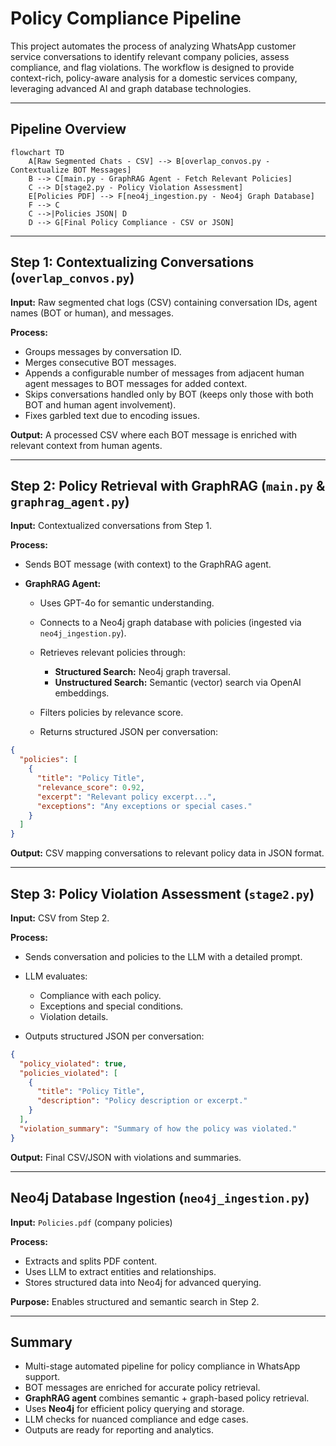 # Policy Compliance Pipeline

This project automates the process of analyzing WhatsApp customer service conversations to identify relevant company policies, assess compliance, and flag violations. The workflow is designed to provide context-rich, policy-aware analysis for a domestic services company, leveraging advanced AI and graph database technologies.

---

## **Pipeline Overview**

```mermaid
flowchart TD
    A[Raw Segmented Chats - CSV] --> B[overlap_convos.py - Contextualize BOT Messages]
    B --> C[main.py - GraphRAG Agent - Fetch Relevant Policies]
    C --> D[stage2.py - Policy Violation Assessment]
    E[Policies PDF] --> F[neo4j_ingestion.py - Neo4j Graph Database]
    F --> C
    C -->|Policies JSON| D
    D --> G[Final Policy Compliance - CSV or JSON]

```

---

## **Step 1: Contextualizing Conversations (`overlap_convos.py`)**

**Input:**
Raw segmented chat logs (CSV) containing conversation IDs, agent names (BOT or human), and messages.

**Process:**

* Groups messages by conversation ID.
* Merges consecutive BOT messages.
* Appends a configurable number of messages from adjacent human agent messages to BOT messages for added context.
* Skips conversations handled only by BOT (keeps only those with both BOT and human agent involvement).
* Fixes garbled text due to encoding issues.

**Output:**
A processed CSV where each BOT message is enriched with relevant context from human agents.

---

## **Step 2: Policy Retrieval with GraphRAG (`main.py` & `graphrag_agent.py`)**

**Input:**
Contextualized conversations from Step 1.

**Process:**

* Sends BOT message (with context) to the GraphRAG agent.
* **GraphRAG Agent:**

  * Uses GPT-4o for semantic understanding.
  * Connects to a Neo4j graph database with policies (ingested via `neo4j_ingestion.py`).
  * Retrieves relevant policies through:

    * **Structured Search:** Neo4j graph traversal.
    * **Unstructured Search:** Semantic (vector) search via OpenAI embeddings.
  * Filters policies by relevance score.
  * Returns structured JSON per conversation:

```json
{
  "policies": [
    {
      "title": "Policy Title",
      "relevance_score": 0.92,
      "excerpt": "Relevant policy excerpt...",
      "exceptions": "Any exceptions or special cases."
    }
  ]
}
```

**Output:**
CSV mapping conversations to relevant policy data in JSON format.

---

## **Step 3: Policy Violation Assessment (`stage2.py`)**

**Input:**
CSV from Step 2.

**Process:**

* Sends conversation and policies to the LLM with a detailed prompt.
* LLM evaluates:

  * Compliance with each policy.
  * Exceptions and special conditions.
  * Violation details.
* Outputs structured JSON per conversation:

```json
{
  "policy_violated": true,
  "policies_violated": [
    {
      "title": "Policy Title",
      "description": "Policy description or excerpt."
    }
  ],
  "violation_summary": "Summary of how the policy was violated."
}
```

**Output:**
Final CSV/JSON with violations and summaries.

---

## **Neo4j Database Ingestion (`neo4j_ingestion.py`)**

**Input:**
`Policies.pdf` (company policies)

**Process:**

* Extracts and splits PDF content.
* Uses LLM to extract entities and relationships.
* Stores structured data into Neo4j for advanced querying.

**Purpose:**
Enables structured and semantic search in Step 2.

---

## **Summary**

* Multi-stage automated pipeline for policy compliance in WhatsApp support.
* BOT messages are enriched for accurate policy retrieval.
* **GraphRAG agent** combines semantic + graph-based policy retrieval.
* Uses **Neo4j** for efficient policy querying and storage.
* LLM checks for nuanced compliance and edge cases.
* Outputs are ready for reporting and analytics.
